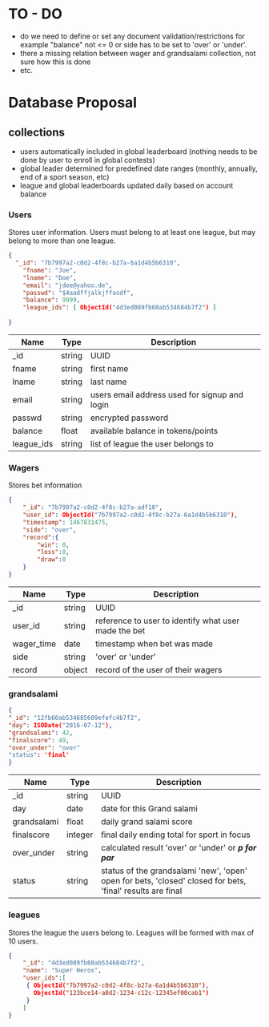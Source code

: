 # TO - DO
- do we need to define or set any document validation/restrictions for example "balance" not <= 0 or side has to be set to 'over' or 'under'.
- there a missing relation between wager and grandsalami collection, not sure how this is done
- etc.

# Database Proposal

## collections

- users automatically included in global leaderboard (nothing needs to be done by user to enroll in global contests)
- global leader determined for predefined date ranges (monthly, annually, end of a sport season, etc)
- league and global leaderboards updated daily based on account balance

### Users
Stores user information. Users must belong to at least one league, but may belong to more than one league.

```json
{
  "_id": "7b7997a2-c0d2-4f8c-b27a-6a1d4b5b6310",
	"fname": "Joe",
	"lname": "Doe",
	"email": "jdoe@yahoo.de",
	"passwd": "$4aadffjalkjffasdf",
	"balance": 9999,
	"league_ids": [ ObjectId("4d3ed089fb60ab534684b7f2") ]
	
}
```

| Name        | Type         | Description  |
| ------------- |-------------| -----|
| _id      | string | UUID |
| fname | string      |   first name |
| lname | string      |    last name |
| email | string      |    users email address used for signup and login |
| passwd | string      |    encrypted password |
| balance | float      |    available balance in tokens/points |
| league_ids | string  | list of league the user belongs to|


### Wagers
Stores bet information

```json
{
	"_id": "7b7997a2-c0d2-4f8c-b27a-adf10",
	"user_id": ObjectId("7b7997a2-c0d2-4f8c-b27a-6a1d4b5b6310"),
	"timestamp": 1467831475,
	"side": "over",
	"record":{
		"win": 0,
		"loss":0,
		"draw":0
	}
}
```

| Name        | Type         | Description  |
| ------------- |-------------| -----|
| _id      | string | UUID |
| user_id | string      | reference to user to identify what user made the bet |
| wager_time     | date | timestamp when bet was made |
| side | string | 'over' or 'under' |
| record | object | record of the user of their wagers


### grandsalami

```json
{
"_id": "12fb60ab534685609efefc4b7f2",
"day": ISODate("2016-07-12"),
"grandsalami": 42,
"finalscore": 49,
"over_under": "over"
"status": 'final'
}
```

| Name        | Type         | Description  |
| ------------- |-------------| -----|
| _id      | string | UUID |
| day | date     | date for this Grand salami |
| grandsalami    | float | daily grand salami score |
| finalscore | integer |final daily ending total for sport in focus |
| over_under | string | calculated result 'over' or 'under' or ***p for par*** |
| status  | string | status of the grandsalami 'new', 'open' open for bets, 'closed' closed for bets, 'final' results are final|

### leagues
Stores the league the users belong to. Leagues will be formed with max of 10 users.

```json
{
	"_id": "4d3ed089fb60ab534684b7f2",
	"name": "Super Heros",
	"user_ids":[ 
	 { ObjectId("7b7997a2-c0d2-4f8c-b27a-6a1d4b5b6310"),
	   ObjectId("123bce14-a0d2-1234-c12c-12345ef00cab1")
	 }
	]
}
```
